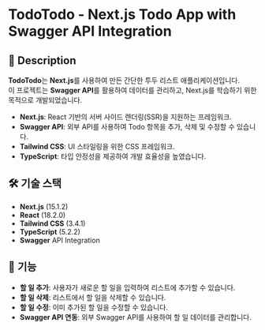 # TodoTodo - Next.js Todo App with Swagger API Integration

## 📜 Description

**TodoTodo**는 **Next.js**를 사용하여 만든 간단한 투두 리스트 애플리케이션입니다.  
이 프로젝트는 **Swagger API**를 활용하여 데이터를 관리하고, Next.js를 학습하기 위한 목적으로 개발되었습니다.

- **Next.js**: React 기반의 서버 사이드 렌더링(SSR)을 지원하는 프레임워크.
- **Swagger API**: 외부 API를 사용하여 Todo 항목을 추가, 삭제 및 수정할 수 있습니다.
- **Tailwind CSS**: UI 스타일링을 위한 CSS 프레임워크.
- **TypeScript**: 타입 안정성을 제공하여 개발 효율성을 높였습니다.

## 🛠️ 기술 스택

- **Next.js** (15.1.2)
- **React** (18.2.0)
- **Tailwind CSS** (3.4.1)
- **TypeScript** (5.2.2)
- **Swagger** API Integration

## 🚀 기능

- **할 일 추가**: 사용자가 새로운 할 일을 입력하여 리스트에 추가할 수 있습니다.
- **할 일 삭제**: 리스트에서 할 일을 삭제할 수 있습니다.
- **할 일 수정**: 이미 추가된 할 일을 수정할 수 있습니다.
- **Swagger API 연동**: 외부 Swagger API를 사용하여 할 일 데이터를 관리합니다.
